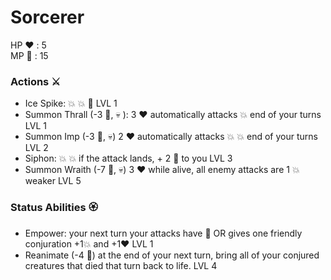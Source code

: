# Sorcerer
HP :heart: : 5 <br>
MP :large_blue_diamond: : 15

### Actions :crossed_swords:
- Ice Spike: :boom: :boom: :no_entry_sign: LVL 1
- Summon Thrall (-3 :large_blue_diamond:, :skull: ): 3 :heart: automatically attacks :boom: end of your turns LVL 1
- Summon Imp (-3 :large_blue_diamond:, :skull:) 2 :heart: automatically attacks :boom: :boom: end of your turns LVL 2
- Siphon: :boom: :boom: if the attack lands, + 2 :large_blue_diamond: to you LVL 3
- Summon Wraith (-7 :large_blue_diamond:, :skull:) 3 :heart: while alive, all enemy attacks are 1 :boom: weaker LVL 5

### Status Abilities :rosette:
- Empower: your next turn your attacks have :no_entry_sign:  OR gives one friendly conjuration +1:boom: and +1:heart: LVL 1
- Reanimate (-4 :large_blue_diamond:) at the end of your next turn, bring all of your conjured creatures that died that turn back to life. LVL 4
